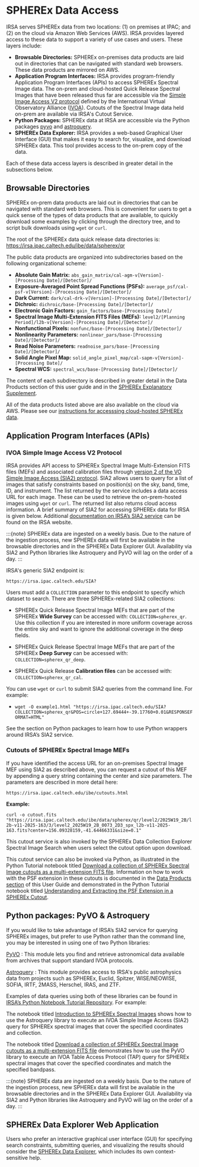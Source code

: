 # SPHEREx Data Access

IRSA serves SPHEREx data from two locations: (1) on premises at IPAC; and (2) on the cloud via Amazon Web Services (AWS).
IRSA provides layered access to these data to support a variety of use cases and users.
These layers include:

* **Browsable Directories:** SPHEREx on-premises data products are laid out in directories that can be navigated with standard web browsers.
These data products are mirrored on AWS.
* **Application Program Interfaces:** IRSA provides program-friendly Application Program Interfaces (APIs) to access SPHEREx Spectral Image data.
The on-prem and cloud-hosted Quick Release Spectral Images that have been released thus far are accessible via the [Simple Image Access V2 protocol](https://ivoa.net/documents/SIA/20151223/) defined by the International Virtual Observatory Alliance ([IVOA](https://ivoa.net)).
Cutouts of the Spectral Image data held on-prem are available via IRSA's Cutout Service.
* **Python Packages:** SPHEREx data at IRSA are accessible via the Python packages [pyvo](https://pyvo.readthedocs.io/en/latest/) and [astroquery](https://astroquery.readthedocs.io/en/latest/ipac/irsa/irsa.html).
* **SPHEREx Data Explorer:** IRSA provides a web-based Graphical User Interface (GUI) that makes it easy to search for, visualize, and download SPHEREx data.
This tool provides access to the on-prem copy of the data.

Each of these data access layers is described in greater detail in the subsections below.

## Browsable Directories

SPHEREx on-prem data products are laid out in directories that can be navigated with standard web browsers.
This is convenient for users to get a quick sense of the types of data products that are available, to quickly download some examples by clicking through the directory tree, and to script bulk downloads using `wget` or `curl`.

The root of the SPHEREx data quick release data directories is:
https://irsa.ipac.caltech.edu/ibe/data/spherex/qr

The public data products are organized into subdirectories based on the following organizational scheme:
* **Absolute Gain Matrix:** `abs_gain_matrix/cal-agm-v[Version]-[Processing Date]/[Detector]/`
* **Exposure-Averaged Point Spread Functions (PSFs):** `average_psf/cal-psf-v[Version]-[Processing Date]/[Detector]/`
* **Dark Current:** `dark/cal-drk-v[Version]-[Processing Date]/[Detector]/`
* **Dichroic:** `dichroic/base-[Processing Date]/[Detector]/`
* **Electronic Gain Factors:** `gain_factors/base-[Processing Date]/`
* **Spectral Image Multi-Extension FITS Files (MEFs):** `level2/[Planning Period]/l2b-v[Version]-[Processing Date]/[Detector]/`
* **Nonfunctional Pixels:** `nonfunc/base-[Processing Date]/[Detector]/`
* **Nonlinearity Parameters:** `nonlinear_pars/base-[Processing Date]/[Detector]/`
* **Read Noise Parameters:** `readnoise_pars/base-[Processing Date]/[Detector]/`
* **Solid Angle Pixel Map:** `solid_angle_pixel_map/cal-sapm-v[Version]-[Processing Date]/`
* **Spectral WCS:** `spectral_wcs/base-[Processing Date]/[Detector]/`

The content of each subdirectory is described in greater detail in the Data Products section of this user guide and in the [SPHEREx Explanatory Supplement](https://irsa.ipac.caltech.edu/data/SPHEREx/docs/SPHEREx_Expsupp_QR.pdf).

All of the data products listed above are also available on the cloud via AWS.
Please see our [instructions for accesssing cloud-hosted SPHEREx data](https://irsa.ipac.caltech.edu/cloud_access/). 

## Application Program Interfaces (APIs)

### IVOA Simple Image Access V2 Protocol

IRSA provides API access to SPHEREx Spectral Image Multi-Extension FITS files (MEFs) and associated calibration files through [version 2 of the VO Simple Image Access (SIA2) protocol](https://ivoa.net/documents/SIA/20151223/).
SIA2 allows users to query for a list of images that satisfy constraints based on position(s) on the sky, band, time, ID, and instrument.
The list returned by the service includes a data access URL for each image.
These can be used to retrieve the on-prem-hosted images using `wget` or `curl`. The returned list also returns cloud access information.
A brief summary of SIA2 for accessing SPHEREx data for IRSA is given below.
Additional [documentation on IRSA’s SIA2 service](https://irsa.ipac.caltech.edu/ibe/sia.html) can be found on the IRSA website.

:::{note}
SPHEREx data are ingested on a weekly basis.
Due to the nature of the ingestion process, new SPHEREx data will first be available in the browsable directories and in the SPHEREx Data Explorer GUI.
Availability via SIA2 and Python libraries like Astroquery and PyVO will lag on the order of a day.
:::

IRSA's generic SIA2 endpoint is:

`https://irsa.ipac.caltech.edu/SIA?`

Users must add a `COLLECTION` parameter to this endpoint to specify which dataset to search.
There are three SPHEREx-related SIA2 collections:

* SPHEREx Quick Release Spectral Image MEFs that are part of the SPHEREx **Wide Survey** can be accessed with: `COLLECTION=spherex_qr`.
Use this collection if you are interested in more uniform coverage across the entire sky and want to ignore the additional coverage in the deep fields.

* SPHEREx Quick Release Spectral Image MEFs that are part of the SPHEREx **Deep Survey** can be accessed with: `COLLECTION=spherex_qr_deep`.

* SPHEREx Quick Release **Calibration files** can be accessed with: `COLLECTION=spherex_qr_cal`.

You can use `wget` or `curl` to submit SIA2 queries from the command line.
For example:

* `wget -O example1.html "https://irsa.ipac.caltech.edu/SIA?COLLECTION=spherex_qr&POS=circle+127.69444+-39.17760+0.01&RESPONSEFORMAT=HTML"`

See the section on Python packages to learn how to use Python wrappers around IRSA’s SIA2 service.

### Cutouts of SPHEREx Spectral Image MEFs

If you have identified the access URL for an on-premises Spectral Image MEF using SIA2 as described above, you can request a cutout of this MEF by appending a query string containing the center and size parameters. The parameters are described in more detail here:

`https://irsa.ipac.caltech.edu/ibe/cutouts.html`

**Example:**

`curl -o cutout.fits "https://irsa.ipac.caltech.edu/ibe/data/spherex/qr/level2/2025W19_2B/l2b-v11-2025-163/3/level2_2025W19_2B_0073_2D3_spx_l2b-v11-2025-163.fits?center=156.09328159,-41.64466331&size=0.1"`

This cutout service is also invoked by the SPHEREx Data Collection Explorer Spectral Image Search when users select the cutout option upon download.

This cutout service can also be invoked via Python, as illustrated in the Python Tutorial notebook titled [Download a collection of SPHEREx Spectral Image cutouts as a multi-extension FITS file](https://caltech-ipac.github.io/irsa-tutorials/spherex-cutouts/).
Information on how to work with the PSF extension in these cutouts is documented in the [Data Products section](https://caltech-ipac.github.io/spherex-archive-documentation/spherex-data-products#cutouts-of-spectral-image-mefs) of this User Guide and demonstrated in the Python Tutorial notebook titled [Understanding and Extracting the PSF Extension in a SPHEREx Cutout](https://caltech-ipac.github.io/irsa-tutorials/spherex-psf/).

## Python packages: PyVO & Astroquery

If you would like to take advantage of IRSA’s SIA2 service for querying SPHEREx images, but prefer to use Python rather than the command line, you may be interested in using one of two Python libraries:

[PyVO](https://github.com/astropy/pyvo)
 : This module lets you find and retrieve astronomical data available from archives that support standard IVOA protocols.

[Astroquery](https://github.com/astropy/astroquery)
 : This module provides access to IRSA's public astrophysics data from projects such as SPHEREx, Euclid, Spitzer, WISE/NEOWISE, SOFIA, IRTF, 2MASS, Herschel, IRAS, and ZTF.

Examples of data queries using both of these libraries can be found in [IRSA’s Python Notebook Tutorial Repository](https://caltech-ipac.github.io/irsa-tutorials/). For example:

The notebook titled [Introduction to SPHEREx Spectral Images](https://caltech-ipac.github.io/irsa-tutorials/spherex-intro/) shows how to use the Astroquery library to execute an IVOA Simple Image Access (SIA2) query for SPHEREx spectral images that cover the specified coordinates and collection.

The notebook titled [Download a collection of SPHEREx Spectral Image cutouts as a multi-extension FITS file](https://caltech-ipac.github.io/irsa-tutorials/spherex-cutouts/#id-5-query-irsa-for-a-list-of-cutouts-that-satisfy-the-criteria-specified-above) demonstrates how to use the PyVO library to execute an IVOA Table Access Protocol (TAP) query for SPHEREx spectral images that cover the specified coordinates and match the specified bandpass.


:::{note}
SPHEREx data are ingested on a weekly basis.
Due to the nature of the ingestion process, new SPHEREx data will first be available in the browsable directories and in the SPHEREx Data Explorer GUI.
Availability via SIA2 and Python libraries like Astroquery and PyVO will lag on the order of a day.
:::

## SPHEREx Data Explorer Web Application

Users who prefer an interactive graphical user interface (GUI) for specifying search constraints, submitting queries, and visualizing the results should consider the [SPHEREx Data Explorer](https://irsa.ipac.caltech.edu/applications/spherex), which includes its own context-sensitive help.
